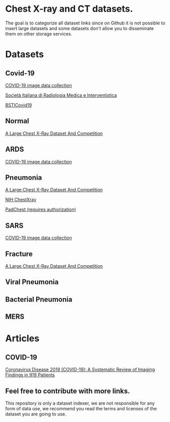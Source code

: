 # Chest X-ray and CT datasets.

The goal is to categorize all dataset links since on Github it is not possible to insert large datasets and some datasets don't allow you to disseminate them on other storage services.

# Datasets

## Covid-19
[COVID-19 image data collection](https://github.com/ieee8023/covid-chestxray-dataset)

[Società Italiana di Radiologia Medica e Interventistica](https://www.sirm.org/category/senza-categoria/covid-19/)

[BSTICovid19](https://bsticovid19.cimar.co.uk/worklist/)

## Normal
[A Large Chest X-Ray Dataset And Competition](https://stanfordmlgroup.github.io/competitions/chexpert/)

## ARDS
[COVID-19 image data collection](https://github.com/ieee8023/covid-chestxray-dataset)

## Pneumonia
[A Large Chest X-Ray Dataset And Competition](https://stanfordmlgroup.github.io/competitions/chexpert/)

[NIH ChestXray](https://nihcc.app.box.com/v/ChestXray-NIHCC)

[PadChest (requires authorization)](http://bimcv.cipf.es/bimcv-projects/padchest/)

## SARS
[COVID-19 image data collection](https://github.com/ieee8023/covid-chestxray-dataset)

## Fracture
[A Large Chest X-Ray Dataset And Competition](https://stanfordmlgroup.github.io/competitions/chexpert/)

## Viral Pneumonia
## Bacterial Pneumonia
## MERS

# Articles

## COVID-19
[Coronavirus Disease 2019 (COVID-19): A Systematic Review of Imaging Findings in 919 Patients](https://www.ajronline.org/doi/full/10.2214/AJR.20.23034)

## Feel free to contribute with more links.

This repository is only a dataset indexer, we are not responsible for any form of data use, we recommend you read the terms and licenses of the dataset you are going to use.
